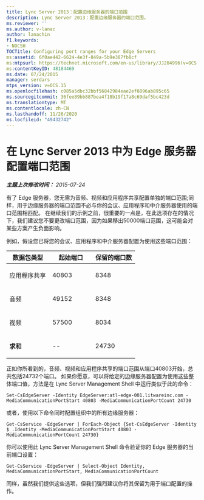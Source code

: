 ```yaml
---
title: Lync Server 2013：配置边缘服务器的端口范围
description: Lync Server 2013：配置边缘服务器的端口范围。
ms.reviewer: ''
ms.author: v-lanac
author: lanachin
f1.keywords:
- NOCSH
TOCTitle: Configuring port ranges for your Edge Servers
ms:assetid: 6f0ae442-6624-4e3f-849a-5b9e387fb8cf
ms:mtpsurl: https://technet.microsoft.com/en-us/library/JJ204996(v=OCS.15)
ms:contentKeyID: 48184469
ms.date: 07/24/2015
manager: serdars
mtps_version: v=OCS.15
ms.openlocfilehash: c085a5dbc32bbf56842984eae2ef8896ab895c65
ms.sourcegitcommit: 36fee89bb887bea4f18b19f17a8c69daf5bc423d
ms.translationtype: MT
ms.contentlocale: zh-CN
ms.lasthandoff: 11/26/2020
ms.locfileid: "49432742"
---
```

# <a name="configuring-port-ranges-for-your-edge-servers-in-lync-server-2013"></a>在 Lync Server 2013 中为 Edge 服务器配置端口范围

<div data-xmlns="http://www.w3.org/1999/xhtml">

<div class="topic" data-xmlns="http://www.w3.org/1999/xhtml" data-msxsl="urn:schemas-microsoft-com:xslt" data-cs="https://msdn.microsoft.com/">

<div data-asp="https://msdn2.microsoft.com/asp">



</div>

<div id="mainSection">

<div id="mainBody">

<span> </span>

_**主题上次修改时间：** 2015-07-24_

有了 Edge 服务器，您无需为音频、视频和应用程序共享配置单独的端口范围;同样，用于边缘服务器的端口范围不必与你的会议、应用程序和中介服务器使用的端口范围相匹配。 在继续我们的示例之前，很重要的一点是，在此选项存在的情况下，我们建议您不要更改端口范围，因为如果移出50000端口范围，这可能会对某些方案产生负面影响。

例如，假设您已将您的会议、应用程序和中介服务器配置为使用这些端口范围：


<table>
<colgroup>
<col style="width: 33%" />
<col style="width: 33%" />
<col style="width: 33%" />
</colgroup>
<thead>
<tr class="header">
<th>数据包类型</th>
<th>起始端口</th>
<th>保留的端口数</th>
</tr>
</thead>
<tbody>
<tr class="odd">
<td><p>应用程序共享</p></td>
<td><p>40803</p></td>
<td><p>8348</p></td>
</tr>
<tr class="even">
<td><p>音频</p></td>
<td><p>49152</p></td>
<td><p>8348</p></td>
</tr>
<tr class="odd">
<td><p>视频</p></td>
<td><p>57500</p></td>
<td><p>8034</p></td>
</tr>
<tr class="even">
<td><p><strong>求和</strong></p></td>
<td><p>--</p></td>
<td><p>24730</p></td>
</tr>
</tbody>
</table>


正如你所看到的，音频、视频和应用程序共享的端口范围从端口40803开始，总共包括24732个端口。 如果你愿意，可以将给定的边缘服务器配置为使用这些整体端口值，方法是在 Lync Server Management Shell 中运行类似于此的命令：

    Set-CsEdgeServer -Identity EdgeServer:atl-edge-001.litwareinc.com -MediaCommunicationPortStart 40803 -MediaCommunicationPortCount 24730

或者，使用以下命令同时配置组织中的所有边缘服务器：

    Get-CsService -EdgeServer | ForEach-Object {Set-CsEdgeServer -Identity $_.Identity -MediaCommunicationPortStart 40803 -MediaCommunicationPortCount 24730}

你可以使用此 Lync Server Management Shell 命令验证你的 Edge 服务器的当前端口设置：

    Get-CsService -EdgeServer | Select-Object Identity, MediaCommunicationPortStart, MediaCommunicationPortCount

同样，虽然我们提供这些选项，但我们强烈建议你将其保留为用于端口配置的操作。

</div>

<span> </span>

</div>

</div>

</div>

